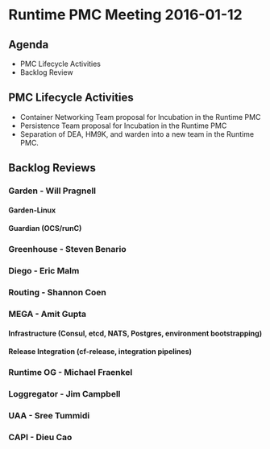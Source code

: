 # Runtime PMC Meeting 2016-01-12

## Agenda
* PMC Lifecycle Activities
* Backlog Review

## PMC Lifecycle Activities

- Container Networking Team proposal for Incubation in the Runtime PMC
- Persistence Team proposal for Incubation in the Runtime PMC
- Separation of DEA, HM9K, and warden into a new team in the Runtime PMC.

## Backlog Reviews

### Garden - Will Pragnell

#### Garden-Linux

#### Guardian (OCS/runC)

### Greenhouse - Steven Benario

### Diego - Eric Malm

### Routing - Shannon Coen

### MEGA - Amit Gupta

#### Infrastructure (Consul, etcd, NATS, Postgres, environment bootstrapping)

#### Release Integration (cf-release, integration pipelines)

### Runtime OG - Michael Fraenkel

### Loggregator - Jim Campbell

### UAA - Sree Tummidi

### CAPI - Dieu Cao


